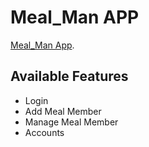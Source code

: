# Meal_Man APP

 [Meal_Man App](https://github.com/abedshadin/meal_man).

## Available Features
- Login
- Add Meal Member
- Manage Meal Member
- Accounts
